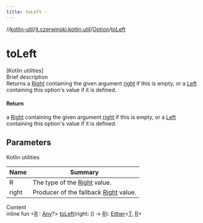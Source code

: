 ```yaml
---
title: toLeft -
---
```

//[kotlin-util](../../index.md)/[it.czerwinski.kotlin.util](../index.md)/[Option](index.md)/[toLeft](to-left.md)



# toLeft  
[Kotlin utilities]  
Brief description  
Returns a [Right](../-right/index.md) containing the given argument [right]() if this is empty, or a [Left](../-left/index.md) containing this option's value if it is defined.  
  


#### Return  
a [Right](../-right/index.md) containing the given argument [right]() if this is empty, or a [Left](../-left/index.md) containing this option's value if it is defined.  
  


## Parameters  
  
Kotlin utilities  
  
|  Name|  Summary| 
|---|---|
| R| The type of the [Right](../-right/index.md) value.
| right| Producer of the fallback [Right](../-right/index.md) value.
  
  
Content  
inline fun <[R](to-left.md) : [Any](https://kotlinlang.org/api/latest/jvm/stdlib/kotlin/-any/index.html)?> [toLeft](to-left.md)(right: () -> [R](to-left.md)): [Either](../-either/index.md)<[T](index.md), [R](to-left.md)>  




